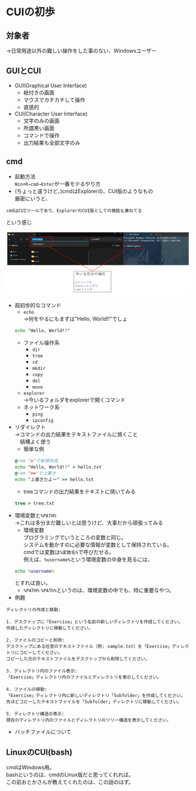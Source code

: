 # CUIの初歩
## 対象者
→日常用途以外の難しい操作をした事のない、Windowsユーザー

## GUIとCUI
- GUI(Graphical User Interface)
  - 絵付きの画面
  - マウスでカチカチして操作
  - 直感的
- CUI(Character User Interface)
  - 文字のみの画面
  - 所謂黒い画面
  - コマンドで操作
  - 出力結果も全部文字のみ

## cmd
- 起動方法  
`Win+R→cmd→Enter`が一番モテるやり方
- (ちょっと違うけど、)cmdはExplorerの、CUI版のようなもの  
厳密にいうと、  
```
cmdはCUIツールであり、ExplorerのCUI版としての機能も兼ねてる
```
という感じ

![image](./img/explorer_cmd.png)

- 超初歩的なコマンド
  - `echo`  
  →何をやるにもまずは"Hello, World!!"でしょ
  ```bat
  echo "Hello, World!!"
  ```
  - ファイル操作系
    - `dir`
    - `tree`
    - `cd`
    - `mkdir`
    - `copy`
    - `del`
    - `move`
  - `explorer`  
  →今いるフォルダをexplorerで開くコマンド
  - ネットワーク系
    - `ping`
    - `ipconfig`
- リダイレクト  
→コマンドの出力結果をテキストファイルに焼くこと  
　結構よく使う
  - 簡単な例
  ```bat
  @rem ">"で新規作成
  echo "Hello, World!!" > hello.txt
  @rem ">>"で上書き
  echo "上書きだよー" >> hello.txt
  ```
  - treeコマンドの出力結果をテキストに焼いてみる
  ```bat
  tree > tree.txt
  ```
- 環境変数と`%PATH%`  
→これは多分まだ難しいとは思うけど、大事だから頑張ってみる
  - 環境変数  
  プログラミングでいうところの変数と同じ。  
  システムを動かすのに必要な情報が変数として保持されている。  
  cmdでは変数は`%変数名%`で呼びだせる。  
  例えば、`%username%`という環境変数の中身を見るには、
  ```bat
  echo %username%
  ```
  とすれば良い。
  - `%PATH%`
  `%PATh%`というのは、環境変数の中でも、特に重要なやつ。
- 例題
```
ディレクトリの作成と移動:

1. デスクトップに「Exercise」という名前の新しいディレクトリを作成してください。
作成したディレクトリに移動してください。

2. ファイルのコピーと削除:
デスクトップにある任意のテキストファイル（例: sample.txt）を「Exercise」ディレクトリにコピーしてください。
コピーした元のテキストファイルをデスクトップから削除してください。

3. ディレクトリ内のファイル表示:
「Exercise」ディレクトリ内のファイルとディレクトリを表示してください。

4. ファイルの移動:
「Exercise」ディレクトリ内に新しいディレクトリ「Subfolder」を作成してください。
先ほどコピーしたテキストファイルを「Subfolder」ディレクトリに移動してください。

5. ディレクトリ構造の表示:
現在のディレクトリ内のファイルとディレクトリのツリー構造を表示してください。
```

- バッチファイルについて  

## LinuxのCUI(bash)
cmdはWindows用。  
bashというのは、cmdのLinux版だと思ってくれれば。  
この前おとかさんが教えてくれたのは、この話のはず。  
